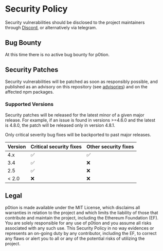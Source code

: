 # Security Policy

Security vulnerabilities should be disclosed to the project maintainers through [Discord], or alternatively via telegram.

[Discord]: https://discord.com/invite/bTdZfpc69U

## Bug Bounty

At this time there is no active bug bounty for p0tion.

## Security Patches

Security vulnerabilities will be patched as soon as responsibly possible, and published as an advisory on this repository (see [advisories]) and on the affected npm packages.

[advisories]: https://github.com/quadratic-funding/mpc-phase2-suite/security/advisories

### Supported Versions

Security patches will be released for the latest minor of a given major release. For example, if an issue is found in versions >=4.6.0 and the latest is 4.8.0, the patch will be released only in version 4.8.1.

Only critical severity bug fixes will be backported to past major releases.

| Version | Critical security fixes | Other security fixes |
| ------- | ----------------------- | -------------------- |
| 4.x     | :white_check_mark:      | :white_check_mark:   |
| 3.4     | :white_check_mark:      | :x:                  |
| 2.5     | :white_check_mark:      | :x:                  |
| < 2.0   | :x:                     | :x:                  |

## Legal

p0tion is made available under the MIT License, which disclaims all warranties in relation to the project and which limits the liability of those that contribute and maintain the project, including the Ethereum Foundation (EF). You are solely responsible for any use of p0tion and you assume all risks associated with any such use. This Security Policy in no way evidences or represents an on-going duty by any contributor, including the EF, to correct any flaws or alert you to all or any of the potential risks of utilizing the project.
